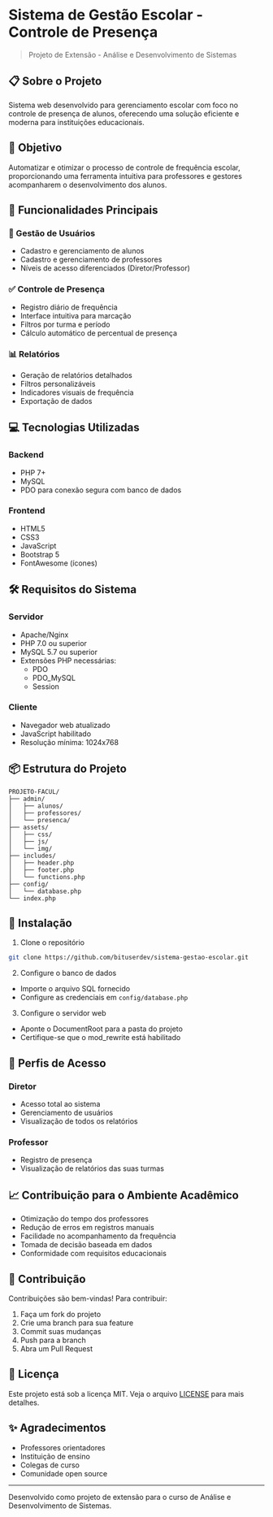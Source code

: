 


          
# Sistema de Gestão Escolar - Controle de Presença
> Projeto de Extensão - Análise e Desenvolvimento de Sistemas

## 📋 Sobre o Projeto
Sistema web desenvolvido para gerenciamento escolar com foco no controle de presença de alunos, oferecendo uma solução eficiente e moderna para instituições educacionais.

## 🎯 Objetivo
Automatizar e otimizar o processo de controle de frequência escolar, proporcionando uma ferramenta intuitiva para professores e gestores acompanharem o desenvolvimento dos alunos.

## 🚀 Funcionalidades Principais

### 👥 Gestão de Usuários
- Cadastro e gerenciamento de alunos
- Cadastro e gerenciamento de professores
- Níveis de acesso diferenciados (Diretor/Professor)

### ✅ Controle de Presença
- Registro diário de frequência
- Interface intuitiva para marcação
- Filtros por turma e período
- Cálculo automático de percentual de presença

### 📊 Relatórios
- Geração de relatórios detalhados
- Filtros personalizáveis
- Indicadores visuais de frequência
- Exportação de dados

## 💻 Tecnologias Utilizadas

### Backend
- PHP 7+
- MySQL
- PDO para conexão segura com banco de dados

### Frontend
- HTML5
- CSS3
- JavaScript
- Bootstrap 5
- FontAwesome (ícones)

## 🛠️ Requisitos do Sistema

### Servidor
- Apache/Nginx
- PHP 7.0 ou superior
- MySQL 5.7 ou superior
- Extensões PHP necessárias:
  - PDO
  - PDO_MySQL
  - Session

### Cliente
- Navegador web atualizado
- JavaScript habilitado
- Resolução mínima: 1024x768

## 📦 Estrutura do Projeto
```
PROJETO-FACUL/
├── admin/
│   ├── alunos/
│   ├── professores/
│   └── presenca/
├── assets/
│   ├── css/
│   ├── js/
│   └── img/
├── includes/
│   ├── header.php
│   ├── footer.php
│   └── functions.php
├── config/
│   └── database.php
└── index.php
```

## 🔧 Instalação

1. Clone o repositório
```bash
git clone https://github.com/bituserdev/sistema-gestao-escolar.git
```

2. Configure o banco de dados
- Importe o arquivo SQL fornecido
- Configure as credenciais em `config/database.php`

3. Configure o servidor web
- Aponte o DocumentRoot para a pasta do projeto
- Certifique-se que o mod_rewrite está habilitado

## 👥 Perfis de Acesso

### Diretor
- Acesso total ao sistema
- Gerenciamento de usuários
- Visualização de todos os relatórios

### Professor
- Registro de presença
- Visualização de relatórios das suas turmas

## 📈 Contribuição para o Ambiente Acadêmico

- Otimização do tempo dos professores
- Redução de erros em registros manuais
- Facilidade no acompanhamento da frequência
- Tomada de decisão baseada em dados
- Conformidade com requisitos educacionais

## 🤝 Contribuição
Contribuições são bem-vindas! Para contribuir:
1. Faça um fork do projeto
2. Crie uma branch para sua feature
3. Commit suas mudanças
4. Push para a branch
5. Abra um Pull Request

## 📄 Licença
Este projeto está sob a licença MIT. Veja o arquivo [LICENSE](LICENSE) para mais detalhes.

## ✨ Agradecimentos
- Professores orientadores
- Instituição de ensino
- Colegas de curso
- Comunidade open source

---
Desenvolvido como projeto de extensão para o curso de Análise e Desenvolvimento de Sistemas.

        
